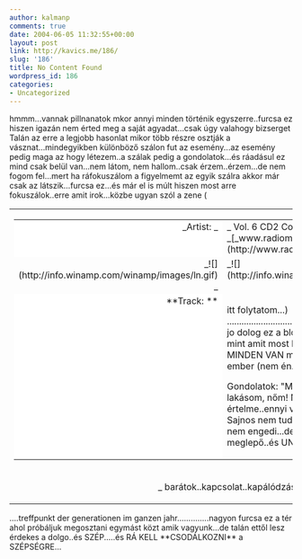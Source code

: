 ```yaml
---
author: kalmanp
comments: true
date: 2004-06-05 11:32:55+00:00
layout: post
link: http://kavics.me/186/
slug: '186'
title: No Content Found
wordpress_id: 186
categories:
- Uncategorized
---
```


hmmm...vannak pillnanatok mkor annyi minden történik egyszerre..furcsa ez hiszen igazán nem érted meg a saját agyadat...csak úgy valahogy bizserget  
Talán az erre a legjobb hasonlat mikor több részre osztják a vásznat...mindegyikben különböző szálon fut az esemény...az esemény pedig maga az hogy létezem..a szálak pedig a gondolatok...és ráadásul ez mind csak belül van...nem látom, nem hallom..csak érzem..érzem...de nem fogom fel...mert ha ráfokuszálom a figyelmemt az egyik szálra akkor már csak az látszik...furcsa ez...és már el is múlt hiszen most arre fokuszálok..erre amit irok...közbe ugyan szól a zene (





<table cellspacing="0" align="center" width="100%" valign="top" cellpadding="5" border="0" class="highlighttable" >
<tbody >
<tr >

<td width="100%" align="right" colspan="3" valign="center" >
<table cellpadding="0" width="100%" border="0" cellspacing="0" >
<tbody >
<tr valign="top" >

<td width="85" align="right" bgcolor="white" >_Artist: _
</td>

<td class="t_side" valign="top" >_ Vol. 6 CD2 Cool Blu Aqua Libra CHILLOUT @ _[_www.radiomax.hu](http://www.radiomax.hu/)__ _
</td></tr>
<tr valign="top" >

<td align="right" class="border" >_![](http://info.winamp.com/winamp/images/ln.gif) _
</td>

<td class="border" >_![](http://info.winamp.com/winamp/images/ln.gif)_
</td></tr>
<tr valign="top" >

<td width="85" align="right" bgcolor="white" >**Track: **
</td>

<td class="t_side" >


itt folytatom...) ........................................................................................ jo dolog ez a blog..sokkal több benne a lehetőség mint amit most használok...majd 1szer...ANNYI MINDEN VAN még...hogy juthat el egy 23éves ember (nem én..) oda, hogy azt mondja:







Gondolatok: "Megvan mindenem, autóm, lakásom, nőm! Nem kell más..nincs többé értelme..ennyi vége!"  
Sajnos nem tudtam pontosan idézni...az alkohol nem engedi...de nagyon furcsa volt...és meglepő..és UNmulatságos..

</td></tr></tbody></table>
</td></tr>
<tr >

<td width="100%" align="middle" colspan="3" >


  
_ barátok..kapcsolat..kapálódzás_

</td></tr></tbody></table>....treffpunkt der generationen im ganzen jahr..............nagyon furcsa ez a tér ahol próbáljuk megosztani egymást közt amik vagyunk...de talán ettől lesz érdekes a dolgo..és SZÉP.....és RÁ KELL **CSODÁLKOZNI** a SZÉPSÉGRE...



